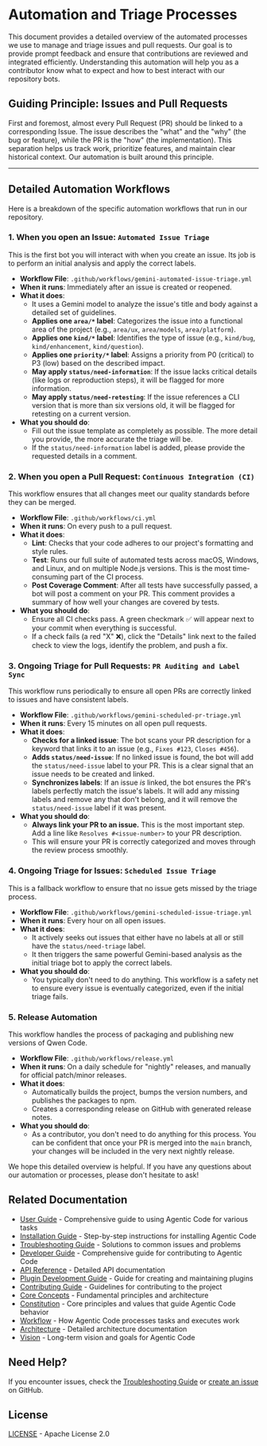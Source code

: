# Automation and Triage Processes

This document provides a detailed overview of the automated processes we use to manage and triage issues and pull requests. Our goal is to provide prompt feedback and ensure that contributions are reviewed and integrated efficiently. Understanding this automation will help you as a contributor know what to expect and how to best interact with our repository bots.

## Guiding Principle: Issues and Pull Requests

First and foremost, almost every Pull Request (PR) should be linked to a corresponding Issue. The issue describes the "what" and the "why" (the bug or feature), while the PR is the "how" (the implementation). This separation helps us track work, prioritize features, and maintain clear historical context. Our automation is built around this principle.

---

## Detailed Automation Workflows

Here is a breakdown of the specific automation workflows that run in our repository.

### 1. When you open an Issue: `Automated Issue Triage`

This is the first bot you will interact with when you create an issue. Its job is to perform an initial analysis and apply the correct labels.

- **Workflow File**: `.github/workflows/gemini-automated-issue-triage.yml`
- **When it runs**: Immediately after an issue is created or reopened.
- **What it does**:
  - It uses a Gemini model to analyze the issue's title and body against a detailed set of guidelines.
  - **Applies one `area/*` label**: Categorizes the issue into a functional area of the project (e.g., `area/ux`, `area/models`, `area/platform`).
  - **Applies one `kind/*` label**: Identifies the type of issue (e.g., `kind/bug`, `kind/enhancement`, `kind/question`).
  - **Applies one `priority/*` label**: Assigns a priority from P0 (critical) to P3 (low) based on the described impact.
  - **May apply `status/need-information`**: If the issue lacks critical details (like logs or reproduction steps), it will be flagged for more information.
  - **May apply `status/need-retesting`**: If the issue references a CLI version that is more than six versions old, it will be flagged for retesting on a current version.
- **What you should do**:
  - Fill out the issue template as completely as possible. The more detail you provide, the more accurate the triage will be.
  - If the `status/need-information` label is added, please provide the requested details in a comment.

### 2. When you open a Pull Request: `Continuous Integration (CI)`

This workflow ensures that all changes meet our quality standards before they can be merged.

- **Workflow File**: `.github/workflows/ci.yml`
- **When it runs**: On every push to a pull request.
- **What it does**:
  - **Lint**: Checks that your code adheres to our project's formatting and style rules.
  - **Test**: Runs our full suite of automated tests across macOS, Windows, and Linux, and on multiple Node.js versions. This is the most time-consuming part of the CI process.
  - **Post Coverage Comment**: After all tests have successfully passed, a bot will post a comment on your PR. This comment provides a summary of how well your changes are covered by tests.
- **What you should do**:
  - Ensure all CI checks pass. A green checkmark ✅ will appear next to your commit when everything is successful.
  - If a check fails (a red "X" ❌), click the "Details" link next to the failed check to view the logs, identify the problem, and push a fix.

### 3. Ongoing Triage for Pull Requests: `PR Auditing and Label Sync`

This workflow runs periodically to ensure all open PRs are correctly linked to issues and have consistent labels.

- **Workflow File**: `.github/workflows/gemini-scheduled-pr-triage.yml`
- **When it runs**: Every 15 minutes on all open pull requests.
- **What it does**:
  - **Checks for a linked issue**: The bot scans your PR description for a keyword that links it to an issue (e.g., `Fixes #123`, `Closes #456`).
  - **Adds `status/need-issue`**: If no linked issue is found, the bot will add the `status/need-issue` label to your PR. This is a clear signal that an issue needs to be created and linked.
  - **Synchronizes labels**: If an issue _is_ linked, the bot ensures the PR's labels perfectly match the issue's labels. It will add any missing labels and remove any that don't belong, and it will remove the `status/need-issue` label if it was present.
- **What you should do**:
  - **Always link your PR to an issue.** This is the most important step. Add a line like `Resolves #<issue-number>` to your PR description.
  - This will ensure your PR is correctly categorized and moves through the review process smoothly.

### 4. Ongoing Triage for Issues: `Scheduled Issue Triage`

This is a fallback workflow to ensure that no issue gets missed by the triage process.

- **Workflow File**: `.github/workflows/gemini-scheduled-issue-triage.yml`
- **When it runs**: Every hour on all open issues.
- **What it does**:
  - It actively seeks out issues that either have no labels at all or still have the `status/need-triage` label.
  - It then triggers the same powerful Gemini-based analysis as the initial triage bot to apply the correct labels.
- **What you should do**:
  - You typically don't need to do anything. This workflow is a safety net to ensure every issue is eventually categorized, even if the initial triage fails.

### 5. Release Automation

This workflow handles the process of packaging and publishing new versions of Qwen Code.

- **Workflow File**: `.github/workflows/release.yml`
- **When it runs**: On a daily schedule for "nightly" releases, and manually for official patch/minor releases.
- **What it does**:
  - Automatically builds the project, bumps the version numbers, and publishes the packages to npm.
  - Creates a corresponding release on GitHub with generated release notes.
- **What you should do**:
  - As a contributor, you don't need to do anything for this process. You can be confident that once your PR is merged into the `main` branch, your changes will be included in the very next nightly release.

We hope this detailed overview is helpful. If you have any questions about our automation or processes, please don't hesitate to ask!

## Related Documentation

- [User Guide](../user/user-guide.md) - Comprehensive guide to using Agentic Code for various tasks
- [Installation Guide](../user/installation.md) - Step-by-step instructions for installing Agentic Code
- [Troubleshooting Guide](../user/troubleshooting.md) - Solutions to common issues and problems
- [Developer Guide](../developer/development-guide.md) - Comprehensive guide for contributing to Agentic Code
- [API Reference](../developer/api-reference.md) - Detailed API documentation
- [Plugin Development Guide](../developer/plugin-development.md) - Guide for creating and maintaining plugins
- [Contributing Guide](../developer/contributing.md) - Guidelines for contributing to the project
- [Core Concepts](../agentic/README.md) - Fundamental principles and architecture
- [Constitution](../agentic/constitution.md) - Core principles and values that guide Agentic Code behavior
- [Workflow](../agentic/workflow.md) - How Agentic Code processes tasks and executes work
- [Architecture](../agentic/architecture.md) - Detailed architecture documentation
- [Vision](../agentic/vision.md) - Long-term vision and goals for Agentic Code

## Need Help?

If you encounter issues, check the [Troubleshooting Guide](../user/troubleshooting.md) or [create an issue](https://github.com/lfgranja/agentic-code/issues) on GitHub.

## License

[LICENSE](../LICENSE) - Apache License 2.0